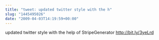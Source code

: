 ```yaml
---
title: "tweet: updated twitter style with the h"
slug: "1445495026"
date: "2009-04-03T14:19:59+00:00"
---
```

updated twitter style with the help of StripeGenerator http://bit.ly/3yeLrd